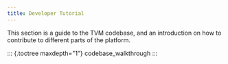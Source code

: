 ```yaml
---
title: Developer Tutorial
---
```


This section is a guide to the TVM codebase, and an introduction on how
to contribute to different parts of the platform.

::: {.toctree maxdepth="1"}
codebase_walkthrough
:::
